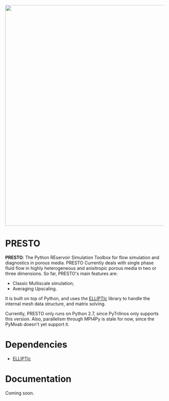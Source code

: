 <p align="center">
  <img src="https://cdn.rawgit.com/padmec-reservoir/PRESTO/master/PRESTO.png" width="700px"/>
</p>

# PRESTO
**PRESTO**: The Python REservoir Simulation Toolbox for flow simulation and diagnostics in porous media. PRESTO Currently deals with single phase fluid flow in highly heterogeneous and anisitropic porous media in two or three dimensions. So far, PRESTO's main features are:
* Classic Multiscale simulation;
* Averaging Upscaling.

It is built on top of Python, and uses the [ELLIPTIc](https://github.com/ricardolira/ELLIPTIc) library to handle the internal mesh data structure, and matrix solving.

Currently, PRESTO only runs on Python 2.7, since PyTrilinos only supports this version. Also, parallelism through MPI4Py is stale for now, since the PyMoab doesn't yet support it.

# Dependencies
* [ELLIPTIc](https://github.com/ricardolira/ELLIPTIc)


# Documentation
Coming soon.

